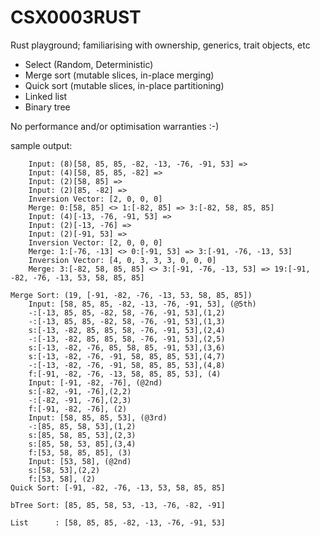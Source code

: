 # CSX0003RUST

Rust playground; familiarising with ownership, generics, trait objects, etc

- Select (Random, Deterministic)
- Merge sort (mutable slices, in-place merging)
- Quick sort (mutable slices, in-place partitioning)
- Linked list 
- Binary tree

No performance and/or optimisation warranties :-)

sample output:
```
	Input: (8)[58, 85, 85, -82, -13, -76, -91, 53] =>
	Input: (4)[58, 85, 85, -82] =>
	Input: (2)[58, 85] =>
	Input: (2)[85, -82] =>
	Inversion Vector: [2, 0, 0, 0]
	Merge: 0:[58, 85] <> 1:[-82, 85] => 3:[-82, 58, 85, 85]
	Input: (4)[-13, -76, -91, 53] =>
	Input: (2)[-13, -76] =>
	Input: (2)[-91, 53] =>
	Inversion Vector: [2, 0, 0, 0]
	Merge: 1:[-76, -13] <> 0:[-91, 53] => 3:[-91, -76, -13, 53]
	Inversion Vector: [4, 0, 3, 3, 3, 0, 0, 0]
	Merge: 3:[-82, 58, 85, 85] <> 3:[-91, -76, -13, 53] => 19:[-91, -82, -76, -13, 53, 58, 85, 85]

Merge Sort: (19, [-91, -82, -76, -13, 53, 58, 85, 85])
	Input: [58, 85, 85, -82, -13, -76, -91, 53], (@5th)
	-:[-13, 85, 85, -82, 58, -76, -91, 53],(1,2)
	-:[-13, 85, 85, -82, 58, -76, -91, 53],(1,3)
	s:[-13, -82, 85, 85, 58, -76, -91, 53],(2,4)
	-:[-13, -82, 85, 85, 58, -76, -91, 53],(2,5)
	s:[-13, -82, -76, 85, 58, 85, -91, 53],(3,6)
	s:[-13, -82, -76, -91, 58, 85, 85, 53],(4,7)
	-:[-13, -82, -76, -91, 58, 85, 85, 53],(4,8)
	f:[-91, -82, -76, -13, 58, 85, 85, 53], (4)
	Input: [-91, -82, -76], (@2nd)
	s:[-82, -91, -76],(2,2)
	-:[-82, -91, -76],(2,3)
	f:[-91, -82, -76], (2)
	Input: [58, 85, 85, 53], (@3rd)
	-:[85, 85, 58, 53],(1,2)
	s:[85, 58, 85, 53],(2,3)
	s:[85, 58, 53, 85],(3,4)
	f:[53, 58, 85, 85], (3)
	Input: [53, 58], (@2nd)
	s:[58, 53],(2,2)
	f:[53, 58], (2)
Quick Sort: [-91, -82, -76, -13, 53, 58, 85, 85]

bTree Sort: [85, 85, 58, 53, -13, -76, -82, -91]

List      : [58, 85, 85, -82, -13, -76, -91, 53]
```
